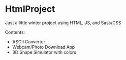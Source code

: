 # HtmlProject
Just a little winter project using HTML, JS, and Sass/CSS

Contents:
- ASCII Converter
- Webcam/Photo Download App
- 3D Shape Simulator with colors

